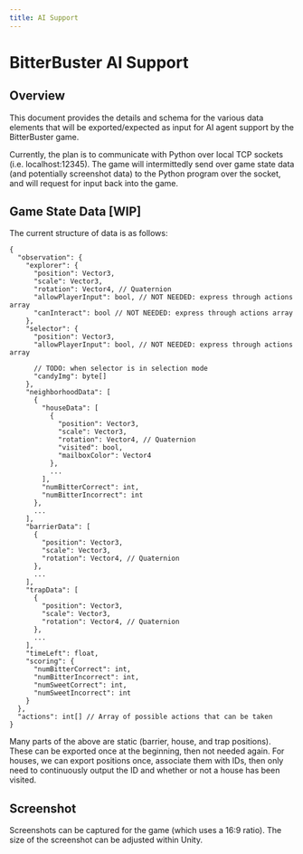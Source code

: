 ```yaml
---
title: AI Support
---
```


# BitterBuster AI Support
## Overview
This document provides the details and schema for the various data elements that will be exported/expected as input for AI agent support by the BitterBuster game. 

Currently, the plan is to communicate with Python over local TCP sockets (i.e. localhost:12345). The game will intermittedly send over game state data (and potentially screenshot data) to the Python program over the socket, and will request for input back into the game.

## Game State Data [WIP]
The current structure of data is as follows:
```
{
  "observation": {
    "explorer": {
      "position": Vector3,
      "scale": Vector3,
      "rotation": Vector4, // Quaternion
      "allowPlayerInput": bool, // NOT NEEDED: express through actions array
      "canInteract": bool // NOT NEEDED: express through actions array
    },
    "selector": {
      "position": Vector3,
      "allowPlayerInput": bool, // NOT NEEDED: express through actions array
      
      // TODO: when selector is in selection mode
      "candyImg": byte[]
    },
    "neighborhoodData": [
      {
        "houseData": [
          {
            "position": Vector3,
            "scale": Vector3,
            "rotation": Vector4, // Quaternion
            "visited": bool,
            "mailboxColor": Vector4
          },
          ...
        ],
        "numBitterCorrect": int,
        "numBitterIncorrect": int
      },
      ...
    ],
    "barrierData": [
      {
        "position": Vector3,
        "scale": Vector3,
        "rotation": Vector4, // Quaternion
      },
      ...
    ],
    "trapData": [
      {
        "position": Vector3,
        "scale": Vector3,
        "rotation": Vector4, // Quaternion
      },
      ...
    ],
    "timeLeft": float,
    "scoring": {
      "numBitterCorrect": int,
      "numBitterIncorrect": int,
      "numSweetCorrect": int,
      "numSweetIncorrect": int
    }
  },
  "actions": int[] // Array of possible actions that can be taken
}
```
Many parts of the above are static (barrier, house, and trap positions). These can be exported once at the beginning, then not needed again. For houses, we can export positions once, associate them with IDs, then only need to continuously output the ID and whether or not a house has been visited.

## Screenshot
Screenshots can be captured for the game (which uses a 16:9 ratio). The size of the screenshot can be adjusted within Unity.
